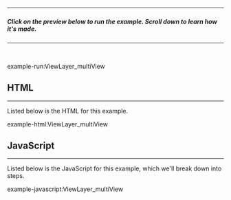 
---
#####  
##### Click on the preview below to run the example. Scroll down to learn how it's made.
---

<br>

example-run:ViewLayer_multiView

## HTML

---

Listed below is the HTML for this example.

example-html:ViewLayer_multiView

## JavaScript

---

Listed below is the JavaScript for this example, which we'll break down into steps.

example-javascript:ViewLayer_multiView
